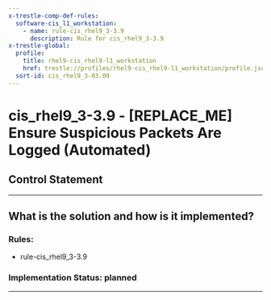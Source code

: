 ```yaml
---
x-trestle-comp-def-rules:
  software-cis_l1_workstation:
    - name: rule-cis_rhel9_3-3.9
      description: Rule for cis_rhel9_3-3.9
x-trestle-global:
  profile:
    title: rhel9-cis_rhel9-l1_workstation
    href: trestle://profiles/rhel9-cis_rhel9-l1_workstation/profile.json
  sort-id: cis_rhel9_3-03.09
---
```


# cis_rhel9_3-3.9 - \[REPLACE_ME\] Ensure Suspicious Packets Are Logged (Automated)

## Control Statement

______________________________________________________________________

## What is the solution and how is it implemented?

<!-- For implementation status enter one of: implemented, partial, planned, alternative, not-applicable -->

<!-- Note that the list of rules under ### Rules: is read-only and changes will not be captured after assembly to JSON -->

<!-- Add control implementation description here for control: cis_rhel9_3-3.9 -->

### Rules:

  - rule-cis_rhel9_3-3.9

### Implementation Status: planned

______________________________________________________________________
